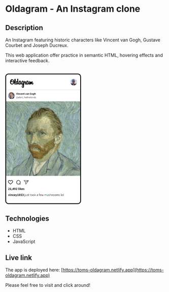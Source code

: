 # Oldagram - An Instagram clone

## Description
An Instagram featuring historic characters like Vincent van Gogh, Gustave Courbet and Joseph Ducreux.

This web application offer practice in semantic HTML, hovering effects and interactive feedback.

<br/>
<img src="oldagram.png" alt="Screenshot." width="240px"/>

## Technologies
- HTML
- CSS
- JavaScript

## Live link
The app is deployed here:
[https://toms-oldagram.netlify.app](https://toms-oldagram.netlify.app)

Please feel free to visit and click around!
